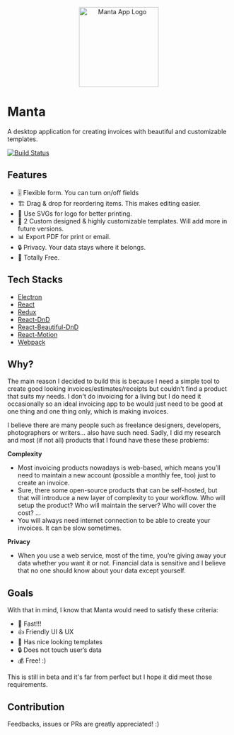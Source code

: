 <p align="center">
  <img src="https://d26dzxoao6i3hh.cloudfront.net/items/0p043p3z2r2C2T2B2B0I/manta-logo.svg" alt="Manta App Logo" width="180" height="auto"/>
</p>

# Manta
A desktop application for creating invoices with beautiful and customizable templates.

[![Build Status](https://travis-ci.com/hql287/Manta.svg?token=pxxHGwHnxpjzt5yFJEav&branch=dev)](https://travis-ci.com/hql287/Manta)

## Features
* 🎚 Flexible form. You can turn on/off fields
* 🏗 Drag & drop for reordering items. This makes editing easier.
* 🍺 Use SVGs for logo for better printing.
* 🎨 2 Custom designed & highly customizable templates. Will add more in future versions.
* 📊 Export PDF for print or email.
* 🔒 Privacy. Your data stays where it belongs.
* 💯 Totally Free.

## Tech Stacks
* [Electron](https://github.com/electron/electron)
* [React](https://github.com/facebook/react)
* [Redux](https://github.com/reactjs/redux)
* [React-DnD](https://github.com/react-dnd/react-dnd)
* [React-Beautiful-DnD](https://github.com/atlassian/react-beautiful-dnd)
* [React-Motion](https://github.com/chenglou/react-motion)
* [Webpack](https://github.com/webpack/webpack)

## Why?
The main reason I decided to build this is because I need a simple tool to create good looking invoices/estimates/receipts but couldn't find a product that suits my needs. I don't do invoicing for a living but I do need it occasionally so an ideal invoicing app to be would just need to be good at one thing and one thing only, which is making invoices.

I believe there are many people such as freelance designers, developers, photographers or writers... also have such need. Sadly, I did my research and most (if not all) products that I found have these these problems:

**Complexity**

* Most invoicing products nowadays is web-based, which means you’ll need to maintain a new account (possible a monthly fee, too) just to create an invoice.
* Sure, there some open-source products that can be self-hosted, but that will introduce a new layer of complexity to your workflow. Who will setup the product? Who will maintain the server? Who will cover the cost? ...
* You will always need internet connection to be able to create your invoices. It can be slow sometimes.

**Privacy**

* When you use a web service, most of the time, you’re giving away your data whether you want it or not. Financial data is sensitive and I believe that no one should know about your data except yourself.

## Goals
With that in mind, I know that Manta would need to satisfy these criteria:

* 🚀 Fast!!!
* 👍 Friendly UI & UX
* 🎉 Has nice looking templates
* 🔒 Does not touch user’s data
* 💰 Free! :)

This is still in beta and it's far from perfect but I hope it did meet those requirements.

## Contribution
Feedbacks, issues or PRs are greatly appreciated! :)

